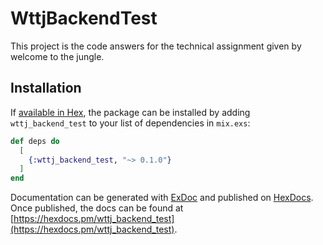 # WttjBackendTest

This project is the code answers for the technical assignment given by welcome to the jungle.

## Installation

If [available in Hex](https://hex.pm/docs/publish), the package can be installed
by adding `wttj_backend_test` to your list of dependencies in `mix.exs`:

```elixir
def deps do
  [
    {:wttj_backend_test, "~> 0.1.0"}
  ]
end
```

Documentation can be generated with [ExDoc](https://github.com/elixir-lang/ex_doc)
and published on [HexDocs](https://hexdocs.pm). Once published, the docs can
be found at [https://hexdocs.pm/wttj_backend_test](https://hexdocs.pm/wttj_backend_test).

